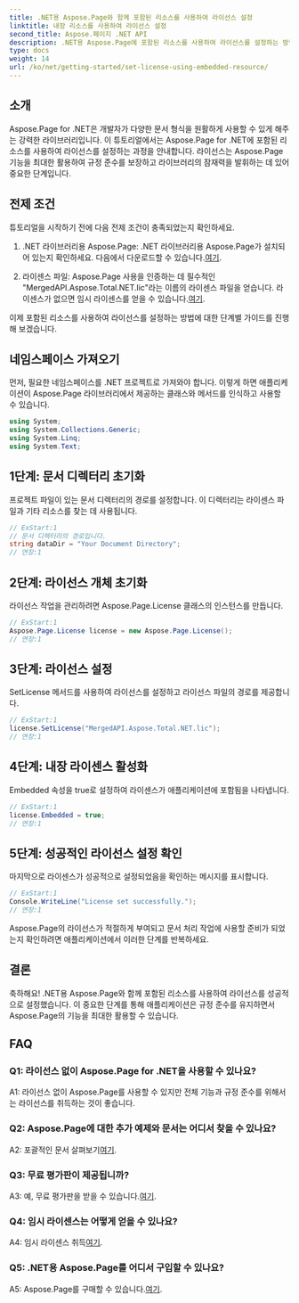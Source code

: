 ```yaml
---
title: .NET용 Aspose.Page와 함께 포함된 리소스를 사용하여 라이선스 설정
linktitle: 내장 리소스를 사용하여 라이선스 설정
second_title: Aspose.페이지 .NET API
description: .NET용 Aspose.Page에 포함된 리소스를 사용하여 라이선스를 설정하는 방법을 알아보세요. 규정 준수를 보장하고 문서 처리의 잠재력을 최대한 활용하세요.
type: docs
weight: 14
url: /ko/net/getting-started/set-license-using-embedded-resource/
---
```

## 소개

Aspose.Page for .NET은 개발자가 다양한 문서 형식을 원활하게 사용할 수 있게 해주는 강력한 라이브러리입니다. 이 튜토리얼에서는 Aspose.Page for .NET에 포함된 리소스를 사용하여 라이선스를 설정하는 과정을 안내합니다. 라이선스는 Aspose.Page 기능을 최대한 활용하여 규정 준수를 보장하고 라이브러리의 잠재력을 발휘하는 데 있어 중요한 단계입니다.

## 전제 조건

튜토리얼을 시작하기 전에 다음 전제 조건이 충족되었는지 확인하세요.

1. .NET 라이브러리용 Aspose.Page: .NET 라이브러리용 Aspose.Page가 설치되어 있는지 확인하세요. 다음에서 다운로드할 수 있습니다.[여기](https://releases.aspose.com/page/net/).

2.  라이센스 파일: Aspose.Page 사용을 인증하는 데 필수적인 "MergedAPI.Aspose.Total.NET.lic"라는 이름의 라이센스 파일을 얻습니다. 라이센스가 없으면 임시 라이센스를 얻을 수 있습니다.[여기](https://purchase.aspose.com/temporary-license/).

이제 포함된 리소스를 사용하여 라이선스를 설정하는 방법에 대한 단계별 가이드를 진행해 보겠습니다.

## 네임스페이스 가져오기

먼저, 필요한 네임스페이스를 .NET 프로젝트로 가져와야 합니다. 이렇게 하면 애플리케이션이 Aspose.Page 라이브러리에서 제공하는 클래스와 메서드를 인식하고 사용할 수 있습니다.

```csharp
using System;
using System.Collections.Generic;
using System.Linq;
using System.Text;
```

## 1단계: 문서 디렉터리 초기화

프로젝트 파일이 있는 문서 디렉터리의 경로를 설정합니다. 이 디렉터리는 라이센스 파일과 기타 리소스를 찾는 데 사용됩니다.

```csharp
// ExStart:1
// 문서 디렉터리의 경로입니다.
string dataDir = "Your Document Directory";
// 연장:1
```

## 2단계: 라이선스 개체 초기화

라이선스 작업을 관리하려면 Aspose.Page.License 클래스의 인스턴스를 만듭니다.

```csharp
// ExStart:1
Aspose.Page.License license = new Aspose.Page.License();
// 연장:1
```

## 3단계: 라이선스 설정

SetLicense 메서드를 사용하여 라이선스를 설정하고 라이선스 파일의 경로를 제공합니다.

```csharp
// ExStart:1
license.SetLicense("MergedAPI.Aspose.Total.NET.lic");
// 연장:1
```

## 4단계: 내장 라이센스 활성화

Embedded 속성을 true로 설정하여 라이센스가 애플리케이션에 포함됨을 나타냅니다.

```csharp
// ExStart:1
license.Embedded = true;
// 연장:1
```

## 5단계: 성공적인 라이선스 설정 확인

마지막으로 라이센스가 성공적으로 설정되었음을 확인하는 메시지를 표시합니다.

```csharp
// ExStart:1
Console.WriteLine("License set successfully.");
// 연장:1
```

Aspose.Page의 라이선스가 적절하게 부여되고 문서 처리 작업에 사용할 준비가 되었는지 확인하려면 애플리케이션에서 이러한 단계를 반복하세요.

## 결론

축하해요! .NET용 Aspose.Page와 함께 포함된 리소스를 사용하여 라이선스를 성공적으로 설정했습니다. 이 중요한 단계를 통해 애플리케이션은 규정 준수를 유지하면서 Aspose.Page의 기능을 최대한 활용할 수 있습니다.

## FAQ

### Q1: 라이선스 없이 Aspose.Page for .NET을 사용할 수 있나요?

A1: 라이선스 없이 Aspose.Page를 사용할 수 있지만 전체 기능과 규정 준수를 위해서는 라이선스를 취득하는 것이 좋습니다.

### Q2: Aspose.Page에 대한 추가 예제와 문서는 어디서 찾을 수 있나요?

 A2: 포괄적인 문서 살펴보기[여기](https://reference.aspose.com/page/net/).

### Q3: 무료 평가판이 제공됩니까?

 A3: 예, 무료 평가판을 받을 수 있습니다.[여기](https://releases.aspose.com/).

### Q4: 임시 라이센스는 어떻게 얻을 수 있나요?

 A4: 임시 라이센스 취득[여기](https://purchase.aspose.com/temporary-license/).

### Q5: .NET용 Aspose.Page를 어디서 구입할 수 있나요?

 A5: Aspose.Page를 구매할 수 있습니다.[여기](https://purchase.aspose.com/buy).